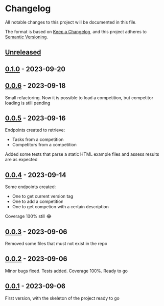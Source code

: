 # Changelog
All notable changes to this project will be documented in this file.

The format is based on [Keep a Changelog](https://keepachangelog.com/en/1.0.0/),
and this project adheres to [Semantic Versioning](https://semver.org/spec/v2.0.0.html).

[Unreleased]
------------

[0.1.0] - 2023-09-20
------------

[0.0.6] - 2023-09-18
------------
Small refactoring. Now it is possible to load a competition, but competitor loading is still pending

[0.0.5] - 2023-09-16
------------
Endpoints created to retrieve:
- Tasks from a competition
- Competitors from a competition

Added some tests that parse a static HTML example files and assess results are as expected

[0.0.4] - 2023-09-14
------------
Some endpoints created:
- One to get current version tag
- One to add a competition
- One to get competion with a certain description

Coverage 100% still :joy:

[0.0.3] - 2023-09-06
------------
Removed some files that must not exist in the repo

[0.0.2] - 2023-09-06
------------
Minor bugs fixed. Tests added. Coverage 100%. Ready to go

[0.0.1] - 2023-09-06
------------
First version, with the skeleton of the project ready to go

[Unreleased]: https://github.com/IAyala/wmf_scraper/compare/v0.1.0...master
[0.1.0]: https://github.com/IAyala/wmf_scraper/compare/v0.0.6...v0.1.0
[0.0.6]: https://github.com/IAyala/wmf_scraper/compare/v0.0.5...v0.0.6
[0.0.5]: https://github.com/IAyala/wmf_scraper/compare/v0.0.4...v0.0.5
[0.0.4]: https://github.com/IAyala/wmf_scraper/compare/v0.0.3...v0.0.4
[0.0.3]: https://github.com/IAyala/wmf_scraper/compare/v0.0.2...v0.0.3
[0.0.2]: https://github.com/IAyala/wmf_scraper/compare/v0.0.1...v0.0.2
[0.0.1]: https://github.com/IAyala/wmf_scraper/compare/v0.0.0...v0.0.1
